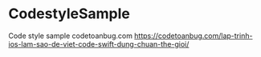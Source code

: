 # CodestyleSample
Code style sample
codetoanbug.com
https://codetoanbug.com/lap-trinh-ios-lam-sao-de-viet-code-swift-dung-chuan-the-gioi/
